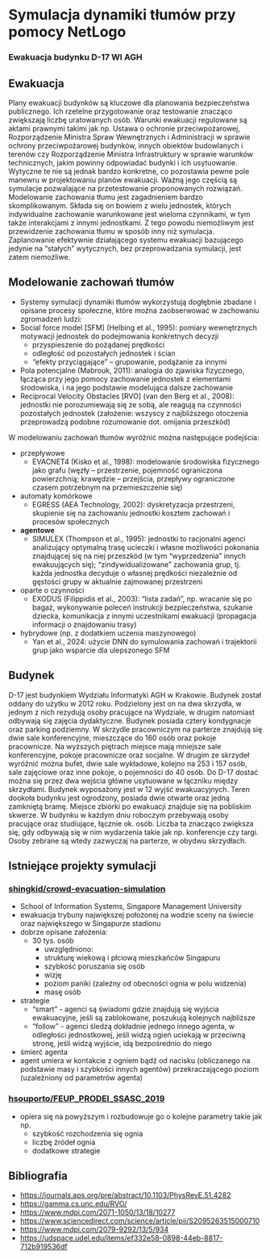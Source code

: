 # Symulacja dynamiki tłumów przy pomocy NetLogo
### Ewakuacja budynku D-17 WI AGH

## Ewakuacja
Plany ewakuacji budynków są kluczowe dla planowania bezpieczeństwa publicznego. Ich rzetelne przygotowanie oraz testowanie znacząco zwiększają liczbę uratowanych osób. Warunki ewakuacji regulowane są aktami prawnymi takimi jak np. Ustawa o ochronie przeciwpożarowej, Rozporządzenie Ministra Spraw Wewnętrznych i Administracji w sprawie ochrony przeciwpożarowej budynków, innych obiektów budowlanych i terenów czy Rozporządzenie Ministra Infrastruktury w sprawie warunków technicznych, jakim powinny odpowiadać budynki i ich usytuowanie. Wytyczne te nie są jednak bardzo konkretne, co pozostawia pewne pole manewru w projektowaniu planów ewakuacji. Ważną jego częścią są symulacje pozwalające na przetestowanie proponowanych rozwiązań. Modelowanie zachowania tłumu jest zagadnieniem bardzo skomplikowanym. Składa się on bowiem z wielu jednostek, których indywidualne zachowanie warunkowane jest wieloma czynnikami, w tym także interakcjami z innymi jednostkami. Z tego powodu niemożliwym jest przewidzenie zachowania tłumu w sposób inny niż symulacja. Zaplanowanie efektywnie działającego systemu ewakuacji bazującego jedynie na “stałych” wytycznych, bez przeprowadzania symulacji, jest zatem niemożliwe.

## Modelowanie zachowań tłumów
- Systemy symulacji dynamiki tłumów wykorzystują dogłębnie zbadane i opisane procesy społeczne, które można zaobserwować w zachowaniu zgromadzeń ludzi:
- Social force model [SFM] (Helbing et al., 1995): pomiary wewnętrznych motywacji jednostek do podejmowania konkretnych decyzji
    - przyspieszenie do pożądanej prędkości
    - odległość od pozostałych jednostek i ścian
    - “efekty przyciągające” – grupowanie, podążanie za innymi
- Pola potencjalne (Mabrouk, 2011): analogia do zjawiska fizycznego, łącząca przy jego pomocy zachowanie jednostek z elementami środowiska, i na jego podstawie modelująca dalsze zachowanie
- Reciprocal Velocity Obstacles [RVO] (van den Berg et al., 2008): jednostki nie porozumiewają się ze sobą, ale reagują na czynności pozostałych jednostek (założenie: wszyscy z najbliższego otoczenia przeprowadzą podobne rozumowanie dot. omijania przeszkód)

W modelowaniu zachowań tłumów wyróżnić można następujące podejścia:
- przepływowe
    - EVACNET4 (Kisko et al., 1998): modelowanie środowiska fizycznego jako grafu (węzły – przestrzenie, pojemność ograniczona powierzchnią; krawędzie – przejścia, przepływy ograniczone czasem potrzebnym na przemieszczenie się)
- automaty komórkowe
    - EGRESS (AEA Technology, 2002): dyskretyzacja przestrzeni, skupienie się na zachowaniu jednostki kosztem zachowań i procesów społecznych
- **agentowe**
    - SIMULEX (Thompson et al., 1995): jednostki to racjonalni agenci analizujący optymalną trasę ucieczki i własne możliwości pokonania znajdującej się na niej przeszkód (w tym “wyprzedzenia” innych ewakuujących się); “zindywidualizowane” zachowania grup, tj. każda jednostka decyduje o własnej prędkości niezależnie od gęstości grupy w aktualnie zajmowanej przestrzeni
- oparte o czynności
    - EXODUS (Filippidis et al., 2003): “lista zadań”, np. wracanie się po bagaż, wykonywanie poleceń instrukcji bezpieczeństwa, szukanie dziecka, komunikacja z innymi uczestnikami ewakuacji (propagacja informacji o znajdowaniu trasy)
- hybrydowe (np. z dodatkiem uczenia maszynowego)
    - Yan et al., 2024: użycie DNN do symulowania zachowań i trajektorii grup jako wsparcie dla ulepszonego SFM

## Budynek
D-17 jest budynkiem Wydziału Informatyki AGH w Krakowie. Budynek został oddany do użytku w 2012 roku. Podzielony jest on na dwa skrzydła, w jednym z nich rezydują osoby pracujące na Wydziale, w drugim natomiast odbywają się zajęcia dydaktyczne. Budynek posiada cztery kondygnacje oraz parking podziemny. W skrzydle pracowniczym na parterze znajdują się dwie sale konferencyjne, mieszczące do 160 osób oraz pokoje pracownicze. Na wyższych piętrach miejsce mają mniejsze sale konferencyjne, pokoje pracownicze oraz socjalne. W drugim ze skrzydeł wyróżnić można bufet, dwie sale wykładowe, kolejno na 253 i 157 osób, sale zajęciowe oraz inne pokoje, o pojemności do 40 osób.
Do D-17 dostać można się przez dwa wejścia główne usytuowane w łączniku między skrzydłami. Budynek wyposażony jest w 12 wyjść ewakuacyjnych. Teren dookoła budynku jest ogrodzony, posiada dwie otwarte oraz jedną zamkniętą bramę. Miejsce zbiórki po ewakuacji znajduje się na pobliskim skwerze.
W budynku w każdym dniu roboczym przebywają osoby pracujące oraz studiujące, łącznie ok.  osób. Liczba ta znacząco zwiększa się, gdy odbywają się w nim wydarzenia takie jak np. konferencje czy targi. Osoby zebrane są wtedy zazwyczaj na parterze, w obydwu skrzydłach.

## Istniejące projekty symulacji
### [shingkid/crowd-evacuation-simulation](https://github.com/shingkid/crowd-evacuation-simulation)
- School of Information Systems, Singapore Management University
- ewakuacja trybuny największej położonej na wodzie sceny na świecie oraz największego w Singapurze stadionu
- dobrze opisane założenia:
    -   30 tys. osób
        - uwzględniono:
        - strukturę wiekową i płciową mieszkańców Singapuru
        - szybkość poruszania się osób
        - wizję
        - poziom paniki (zależny od obecności ognia w polu widzenia)
        - masę osób
- strategie
    - “smart” - agenci są świadomi gdzie znajdują się wyjścia ewakuacyjne, jeśli są zablokowane, poszukują kolejnych najbliższe
    - “follow” - agenci śledzą dokładnie jednego innego agenta, w odległości jednostkowej, jeśli widzą ogień uciekają w przeciwną stronę, jeśli widzą wyjście, idą bezpośrednio do niego
- śmierć agenta
- agent umiera w kontakcie z ogniem bądź od nacisku (obliczanego na podstawie masy i szybkości innych agentów) przekraczającego poziom (uzależniony od parametrów agenta)

### [hsouporto/FEUP_PRODEI_SSASC_2019](https://github.com/hsouporto/FEUP_PRODEI_SSASC_2019) 
- opiera się na powyższym i rozbudowuje go o kolejne parametry takie jak np.
    - szybkość rozchodzenia się ognia
    - liczbę źródeł ognia
    - dodatkowe strategie

## Bibliografia
- https://journals.aps.org/pre/abstract/10.1103/PhysRevE.51.4282
- https://gamma.cs.unc.edu/RVO/  	
- https://www.mdpi.com/2071-1050/13/18/10277
- https://www.sciencedirect.com/science/article/pii/S2095263515000710
- https://www.mdpi.com/2079-9292/13/5/934
- https://udspace.udel.edu/items/ef332e58-0898-44eb-8817-712b919536df 
